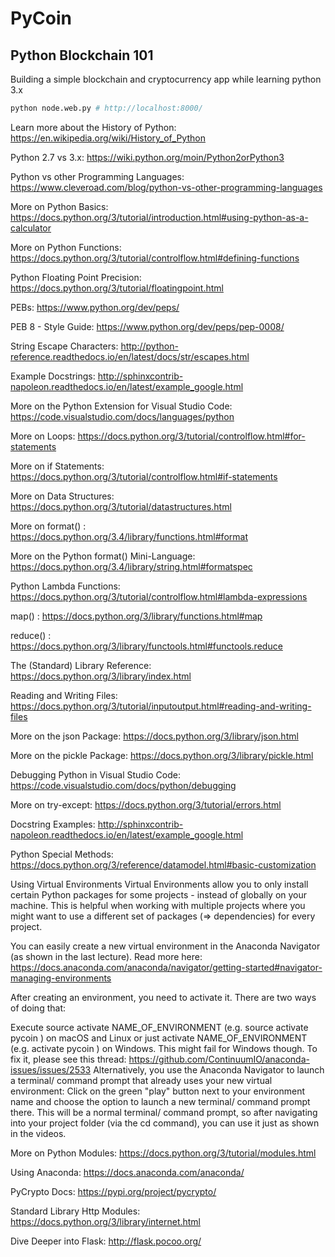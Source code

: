 # PyCoin

## Python Blockchain 101

Building a simple blockchain and cryptocurrency app while learning python 3.x

```bash
python node.web.py # http://localhost:8000/

```

Learn more about the History of Python: https://en.wikipedia.org/wiki/History_of_Python

Python 2.7 vs 3.x: https://wiki.python.org/moin/Python2orPython3

Python vs other Programming Languages: https://www.cleveroad.com/blog/python-vs-other-programming-languages

More on Python Basics: https://docs.python.org/3/tutorial/introduction.html#using-python-as-a-calculator

More on Python Functions: https://docs.python.org/3/tutorial/controlflow.html#defining-functions

Python Floating Point Precision: https://docs.python.org/3/tutorial/floatingpoint.html

PEBs: https://www.python.org/dev/peps/

PEB 8 - Style Guide: https://www.python.org/dev/peps/pep-0008/

String Escape Characters: http://python-reference.readthedocs.io/en/latest/docs/str/escapes.html

Example Docstrings: http://sphinxcontrib-napoleon.readthedocs.io/en/latest/example_google.html

More on the Python Extension for Visual Studio Code: https://code.visualstudio.com/docs/languages/python

More on Loops: https://docs.python.org/3/tutorial/controlflow.html#for-statements

More on if Statements: https://docs.python.org/3/tutorial/controlflow.html#if-statements

More on Data Structures: https://docs.python.org/3/tutorial/datastructures.html

More on format() : https://docs.python.org/3.4/library/functions.html#format

More on the Python format() Mini-Language: https://docs.python.org/3.4/library/string.html#formatspec

Python Lambda Functions: https://docs.python.org/3/tutorial/controlflow.html#lambda-expressions

map() : https://docs.python.org/3/library/functions.html#map

reduce() : https://docs.python.org/3/library/functools.html#functools.reduce

The (Standard) Library Reference: https://docs.python.org/3/library/index.html

Reading and Writing Files: https://docs.python.org/3/tutorial/inputoutput.html#reading-and-writing-files

More on the json Package: https://docs.python.org/3/library/json.html

More on the pickle Package: https://docs.python.org/3/library/pickle.html

Debugging Python in Visual Studio Code: https://code.visualstudio.com/docs/python/debugging

More on try-except: https://docs.python.org/3/tutorial/errors.html

Docstring Examples: http://sphinxcontrib-napoleon.readthedocs.io/en/latest/example_google.html

Python Special Methods: https://docs.python.org/3/reference/datamodel.html#basic-customization

Using Virtual Environments
Virtual Environments allow you to only install certain Python packages for some projects - instead of globally on your machine. This is helpful when working with multiple projects where you might want to use a different set of packages (=> dependencies) for every project.

You can easily create a new virtual environment in the Anaconda Navigator (as shown in the last lecture). Read more here: https://docs.anaconda.com/anaconda/navigator/getting-started#navigator-managing-environments

After creating an environment, you need to activate it. There are two ways of doing that:

Execute source activate NAME_OF_ENVIRONMENT (e.g. source activate pycoin ) on macOS and Linux or just activate NAME_OF_ENVIRONMENT (e.g. activate pycoin ) on Windows. This might fail for Windows though. To fix it, please see this thread: https://github.com/ContinuumIO/anaconda-issues/issues/2533
Alternatively, you use the Anaconda Navigator to launch a terminal/ command prompt that already uses your new virtual environment: Click on the green "play" button next to your environment name and choose the option to launch a new terminal/ command prompt there. This will be a normal terminal/ command prompt, so after navigating into your project folder (via the cd command), you can use it just as shown in the videos.

More on Python Modules: https://docs.python.org/3/tutorial/modules.html

Using Anaconda: https://docs.anaconda.com/anaconda/

PyCrypto Docs: https://pypi.org/project/pycrypto/

Standard Library Http Modules: https://docs.python.org/3/library/internet.html

Dive Deeper into Flask: http://flask.pocoo.org/
